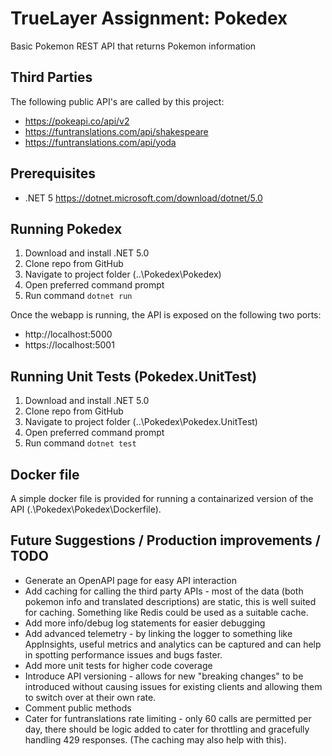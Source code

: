 # TrueLayer Assignment: Pokedex
Basic Pokemon REST API that returns Pokemon information

## Third Parties

The following public API's are called by this project:

- https://pokeapi.co/api/v2
- https://funtranslations.com/api/shakespeare
- https://funtranslations.com/api/yoda

## Prerequisites
- .NET 5 https://dotnet.microsoft.com/download/dotnet/5.0

## Running Pokedex 
1) Download and install .NET 5.0
2) Clone repo from GitHub
3) Navigate to project folder (..\Pokedex\Pokedex)
4) Open preferred command prompt
5) Run command ```dotnet run ```

Once the webapp is running, the API is exposed on the following two ports:
- http://localhost:5000
- https://localhost:5001

## Running Unit Tests (Pokedex.UnitTest)
1) Download and install .NET 5.0
2) Clone repo from GitHub
3) Navigate to project folder (..\Pokedex\Pokedex.UnitTest)
4) Open preferred command prompt
5) Run command ```dotnet test ```

## Docker file
A simple docker file is provided for running a containarized version of the API (.\Pokedex\Pokedex\Dockerfile). 

## Future Suggestions / Production improvements / TODO
- Generate an OpenAPI page for easy API interaction
- Add caching for calling the third party APIs - most of the data (both pokemon info and translated descriptions) are static, this is well suited for caching. Something like Redis could be used as a suitable cache.
- Add more info/debug log statements for easier debugging
- Add advanced telemetry - by linking the logger to something like AppInsights, useful metrics and analytics can be captured and can help in spotting performance issues and bugs faster.
- Add more unit tests for higher code coverage
- Introduce API versioning - allows for new "breaking changes" to be introduced without causing issues for existing clients and allowing them to switch over at their own rate.
- Comment public methods
- Cater for funtranslations rate limiting - only 60 calls are permitted per day, there should be logic added to cater for throttling and gracefully handling 429 responses. (The caching may also help with this).
